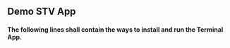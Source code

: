 <h2>Demo STV App</h2>
<h4>The following lines shall contain the ways to install and run the Terminal App.</h4> 